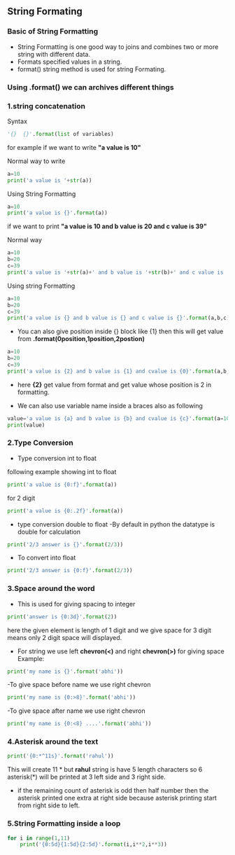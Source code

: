 ## String Formating

### Basic of String Formatting
- String Formatting is one good way to joins and combines two or more string with different data.
- Formats specified values in a string.
- format()  string method is used for string Formating.

### Using .format() we can archives different things

### 1.string concatenation
Syntax
```python
'{}  {}'.format(list of variables)
```

for example if we want to write **"a value is 10"**

Normal way to write
```python
a=10
print('a value is '+str(a))
```
Using String Formatting
```python
a=10
print('a value is {}'.format(a))
```
if we want to print **"a value is 10 and b value is 20 and c value is 39"**

Normal way
```python
a=10
b=20
c=39
print('a value is '+str(a)+' and b value is '+str(b)+' and c value is '+str(c))
```

Using string Formatting
```python
a=10
b=20
c=39
print('a value is {} and b value is {} and c value is {}'.format(a,b,c))
```
- You can also give position inside {} block like {1} then this will get value from **.format(0position,1position,2postion)**
```python
a=10
b=20
c=39
print('a value is {2} and b value is {1} and cvalue is {0}'.format(a,b,c))
```
- here **{2}** get value from format and get value whose position is 2 in formatting.

- We can also use variable name inside a braces also as following
```python
value='a value is {a} and b value is {b} and cvalue is {c}'.format(a=10,b=20,c=39)
print(value)
```


###  2.Type Conversion
- Type conversion int to float

following example showing int to float
```python
print('a value is {0:f}'.format(a))
```
for 2 digit
```python
print('a value is {0:.2f}'.format(a))
```
- type conversion double to float
-By default in python the datatype is double for calculation
```python
print('2/3 answer is {}'.format(2/3))
```
- To convert into float
```python
print('2/3 answer is {0:f}'.format(2/3))
```


### 3.Space around the word

- This is used for giving spacing to integer
```python
print('answer is {0:3d}'.format(2))
```
here the given element is length of 1 digit and we give space for 3 digit means only 2 digit space will displayed.


- For string we use left **chevron(<)** and right **chevron(>)** for giving space
Example:
```python
print('my name is {}'.format('abhi'))
```

-To give space before name we use right chevron
```python
print('my name is {0:>8}'.format('abhi'))
```

-To give space after name we use right chevron
```python
print('my name is {0:<8} ....'.format('abhi'))
```
### 4.Asterisk around the text
```python
print('{0:*^11s}'.format('rahul'))
```
This will create 11 * but **rahul** string is have 5 length characters so 6 asterisk(*) will be printed at 3 left side and 3 right side.
                             
- if the remaining count of asterisk is odd then half number then the asterisk printed one extra at right side because asterisk 
printing start from right side to left.
       
### 5.String Formatting inside a loop    
```python
for i in range(1,11)                           
	print('{0:5d}{1:5d}{2:5d}'.format(i,i**2,i**3))
```                                
